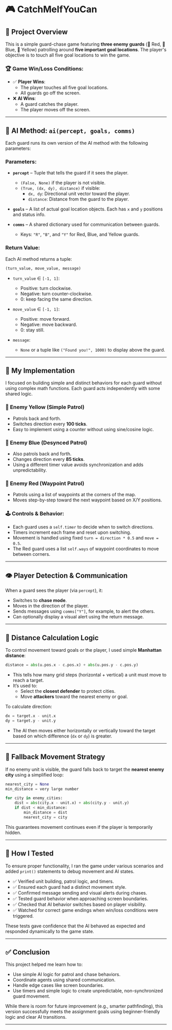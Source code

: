 # 🎮 CatchMeIfYouCan

## 📝 Project Overview
This is a simple guard-chase game featuring **three enemy guards** (🔴 Red, 🔷 Blue, 🔶 Yellow) patrolling around **five important goal locations**. The player's objective is to touch all five goal locations to win the game.

### 🏆 Game Win/Loss Conditions:
- ✅ **Player Wins**: 
  - The player touches all five goal locations.
  - All guards go off the screen.
- ❌ **AI Wins**: 
  - A guard catches the player.
  - The player moves off the screen.

---

## 🤖 AI Method: `ai(percept, goals, comms)`

Each guard runs its own version of the AI method with the following parameters:

### **Parameters:**
- **`percept`** – Tuple that tells the guard if it sees the player.
  - `(False, None)` if the player is not visible.
  - `(True, (dx, dy), distance)` if visible:
    - `dx, dy`: Directional unit vector toward the player.
    - `distance`: Distance from the guard to the player.

- **`goals`** – A list of actual goal location objects. Each has `x` and `y` positions and status info.

- **`comms`** – A shared dictionary used for communication between guards.
  - Keys: `"R"`, `"B"`, and `"Y"` for Red, Blue, and Yellow guards.

### **Return Value:**
Each AI method returns a tuple:
```python
(turn_value, move_value, message)
```

- `turn_value` ∈ `[-1, 1]`: 
  - Positive: turn clockwise.
  - Negative: turn counter-clockwise.
  - 0: keep facing the same direction.

- `move_value` ∈ `[-1, 1]`: 
  - Positive: move forward.
  - Negative: move backward.
  - 0: stay still.

- `message`: 
  - `None` or a tuple like `("Found you!", 1000)` to display above the guard.

---

## 🧠 My Implementation

I focused on building simple and distinct behaviors for each guard without using complex math functions. Each guard acts independently with some shared logic.

### 🔶 Enemy Yellow (Simple Patrol)
- Patrols back and forth.
- Switches direction every **100 ticks**.
- Easy to implement using a counter without using sine/cosine logic.

### 🔷 Enemy Blue (Desynced Patrol)
- Also patrols back and forth.
- Changes direction every **85 ticks**.
- Using a different timer value avoids synchronization and adds unpredictability.

### 🔴 Enemy Red (Waypoint Patrol)
- Patrols using a list of waypoints at the corners of the map.
- Moves step-by-step toward the next waypoint based on X/Y positions.

### 🕹 Controls & Behavior:
- Each guard uses a `self.timer` to decide when to switch directions.
- Timers increment each frame and reset upon switching.
- Movement is handled using fixed `turn = direction * 0.5` and `move = 0.5`.
- The Red guard uses a list `self.ways` of waypoint coordinates to move between corners.

---

## 👁️ Player Detection & Communication

When a guard sees the player (via `percept`), it:
- Switches to **chase mode**.
- Moves in the direction of the player.
- Sends messages using `comms["Y"]`, for example, to alert the others.
- Can optionally display a visual alert using the return message.

---

## 📏 Distance Calculation Logic

To control movement toward goals or the player, I used simple **Manhattan distance**:

```python
distance = abs(u.pos.x - c.pos.x) + abs(u.pos.y - c.pos.y)
```

- This tells how many grid steps (horizontal + vertical) a unit must move to reach a target.
- It’s used to:
  - Select the **closest defender** to protect cities.
  - Move **attackers** toward the nearest enemy or goal.

To calculate direction:
```python
dx = target.x - unit.x
dy = target.y - unit.y
```
- The AI then moves either horizontally or vertically toward the target based on which difference (`dx` or `dy`) is greater.

---

## 🔄 Fallback Movement Strategy

If no enemy unit is visible, the guard falls back to target the **nearest enemy city** using a simplified loop:
```python
nearest_city = None
min_distance = very large number

for city in enemy_cities:
    dist = abs(city.x - unit.x) + abs(city.y - unit.y)
    if dist < min_distance:
        min_distance = dist
        nearest_city = city
```

This guarantees movement continues even if the player is temporarily hidden.

---

## 🧪 How I Tested

To ensure proper functionality, I ran the game under various scenarios and added `print()` statements to debug movement and AI states.

- ✅ Verified unit building, patrol logic, and timers.
- ✅ Ensured each guard had a distinct movement style.
- ✅ Confirmed message sending and visual alerts during chases.
- ✅ Tested guard behavior when approaching screen boundaries.
- ✅ Checked that AI behavior switches based on player visibility.
- ✅ Watched for correct game endings when win/loss conditions were triggered.

These tests gave confidence that the AI behaved as expected and responded dynamically to the game state.

---

## ✅ Conclusion

This project helped me learn how to:
- Use simple AI logic for patrol and chase behaviors.
- Coordinate agents using shared communication.
- Handle edge cases like screen boundaries.
- Use timers and simple logic to create unpredictable, non-synchronized guard movement.

While there is room for future improvement (e.g., smarter pathfinding), this version successfully meets the assignment goals using beginner-friendly logic and clear AI transitions.

---

